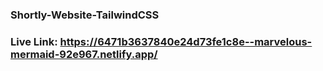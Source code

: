 ### Shortly-Website-TailwindCSS
### Live Link: https://6471b3637840e24d73fe1c8e--marvelous-mermaid-92e967.netlify.app/

